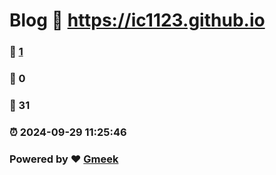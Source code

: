 # Blog :link: https://ic1123.github.io 
### :page_facing_up: [1](https://ic1123.github.io/tag.html) 
### :speech_balloon: 0 
### :hibiscus: 31 
### :alarm_clock: 2024-09-29 11:25:46 
### Powered by :heart: [Gmeek](https://github.com/Meekdai/Gmeek)
